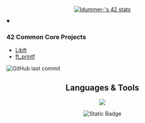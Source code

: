 <!--
<div align="center">
<a href="https://www.behance.net/pixeljeff">
<img src="https://mir-s3-cdn-cf.behance.net/project_modules/max_632/1599d7107019725.5f9d3c7bae636.gif" width="800" height="402">
</a>
</div>
-->

<!-- BADGE WITH 42 PROFILE INFORMATION -->
<div align="center">

[![ldummer-'s 42 stats](https://badge.mediaplus.ma/greenbinary/ldummer-?1337Badge=off&UM6P=off)](https://github.com/oakoudad/badge42)

</div>
<!-- !end! BADGE WITH 42 PROFILE INFORMATION -->

<!-- LIST OF PROJECTS -->

<details open>

<summary> 
  
  ### 42 Common Core Projects 
</summary>

- [Libft](https://github.com/letdummer/42_libft)
- [ft_printf](https://github.com/letdummer/42_printf.git)

</details>
<!-- !end! LIST OF PROJECTS -->


<!-- BADGE WITH LAST COMMIT // change the last parameter to the most recent repository-->

![GitHub last commit](https://img.shields.io/github/last-commit/letdummer/42_printf)

<!-- !end! BADGE WITH LAST COMMIT -->


<!-- DESCRIPTION OF THE LANGUAGES AND TOOLS USED -->
<table><div align="center">

## Languages & Tools
  
<p align="center">
  <a href="https://skillicons.dev">
    <img src="https://skillicons.dev/icons?i=bash,c,vim,cmake,git,linux,notion,vscode" />
  </a>
</p>

<!-- !end! DESCRIPTION OF THE LANGUAGES AND TOOLS USED -->
<!-- TEXT SAYING THAT THE PROFILE IS UNDER CONSTRUCTION -->
   <tr>  <div align="center">
<img alt="Static Badge" src="https://img.shields.io/badge/this%20profile%20is%20under%20construction%2C%20just%20like%20my%20codding%20skills%20%E2%9C%A8%20-8A2BE2">
    </div>
  </tr>
  </table>
<!-- !end! TEXT SAYING THAT THE PROFILE IS UNDER CONSTRUCTION -->
